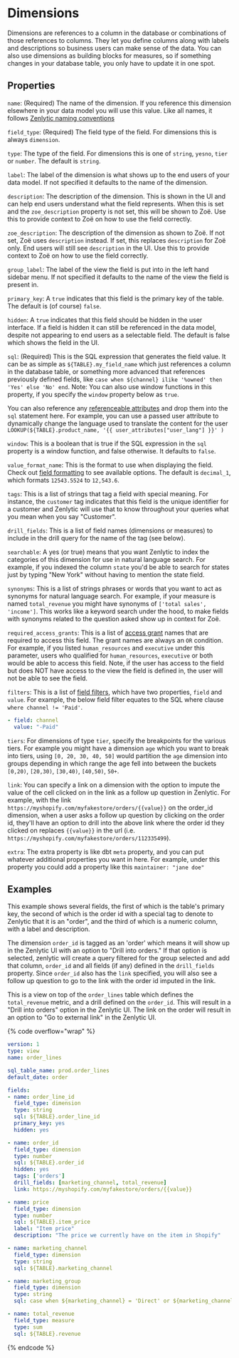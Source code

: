 # Dimensions

Dimensions are references to a column in the database or combinations of those references to columns. They let you define columns along with labels and descriptions so business users can make sense of the data. You can also use dimensions as building blocks for measures, so if something changes in your database table, you only have to update it in one spot.

## Properties

`name`: (Required) The name of the dimension. If you reference this dimension elsewhere in your data model you will use this value. Like all names, it follows [Zenlytic naming conventions](data_modeling.md#naming-conventions)

`field_type`: (Required) The field type of the field. For dimensions this is always `dimension`.

`type`: The type of the field. For dimensions this is one of `string`, `yesno`, `tier` or `number`. The default is `string`.

`label`: The label of the dimension is what shows up to the end users of your data model. If not specified it defaults to the name of the dimension.

`description`: The description of the dimension. This is shown in the UI and can help end users understand what the field represents. When this is set and the `zoe_description` property is not set, this will be shown to Zoë. Use this to provide context to Zoë on how to use the field correctly.

`zoe_description`: The description of the dimension as shown to Zoë. If not set, Zoë uses `description` instead. If set, this replaces `description` for Zoë only. End users will still see `description` in the UI. Use this to provide context to Zoë on how to use the field correctly.

`group_label`: The label of the view the field is put into in the left hand sidebar menu. If not specified it defaults to the name of the view the field is present in.

`primary_key`: A `true` indicates that this field is the primary key of the table. The default is (of course) `false`.

`hidden`: A `true` indicates that this field should be hidden in the user interface. If a field is hidden it can still be referenced in the data model, despite not appearing to end users as a selectable field. The default is false which shows the field in the UI.

`sql`: (Required) This is the SQL expression that generates the field value. It can be as simple as `${TABLE}.my_field_name` which just references a column in the database table, or something more advanced that references previously defined fields, like `case when ${channel} ilike '%owned' then 'Yes' else 'No' end`. Note: You can also use window functions in this property, if you specify the `window` property below as `true`.

You can also reference any [referenceable attributes](referenceable_attributes.md) and drop them into the `sql` statement here. For example, you can use a passed user attribute to dynamically change the language used to translate the content for the user `LOOKUP(${TABLE}.product_name, '{{ user_attributes["user_lang"] }}' )`

`window`: This is a boolean that is true if the SQL expression in the `sql` property is a window function, and false otherwise. It defaults to `false`.

`value_format_name`: This is the format to use when displaying the field. Check out [field formatting](formatting.md) to see available options. The default is `decimal_1`, which formats `12543.5524` to `12,543.6`.

`tags`: This is a list of strings that tag a field with special meaning. For instance, the `customer` tag indicates that this field is the unique identifier for a customer and Zenlytic will use that to know throughout your queries what you mean when you say "Customer".

`drill_fields`: This is a list of field names (dimensions or measures) to include in the drill query for the name of the tag (see below).

`searchable`: A yes (or true) means that you want Zenlytic to index the categories of this dimension for use in natural language search. For example, if you indexed the column `state` you'd be able to search for states just by typing "New York" without having to mention the state field.

`synonyms`: This is a list of strings phrases or words that you want to act as synonyms for natural language search. For example, if your measure is named `total_revenue` you might have synonyms of `['total sales', 'income']`. This works like a keyword search under the hood, to make fields with synonyms related to the question asked show up in context for Zoë.

`required_access_grants`: This is a list of [access grant](access_grants.md) names that are required to access this field. The grant names are always an `OR` condition. For example, if you listed `human_resources` and `executive` under this parameter, users who qualified for `human_resources`, `executive` or both would be able to access this field. Note, if the user has access to the field but does NOT have access to the view the field is defined in, the user will not be able to see the field.

`filters`: This is a list of [field filters](field_filter.md), which have two properties, `field` and `value`. For example, the below field filter equates to the SQL where clause `where channel != 'Paid'`.

```yaml
- field: channel
  value: "-Paid"
```

`tiers`: For dimensions of type `tier`, specify the breakpoints for the various tiers. For example you might have a dimension `age` which you want to break into tiers, using `[0, 20, 30, 40, 50]` would partition the `age` dimension into groups depending in which range the age fell into between the buckets `[0,20)`, `[20,30)`, `[30,40)`, `[40,50)`, `50+`.

`link`: You can specify a link on a dimension with the option to impute the value of the cell clicked on in the link as a follow up question in Zenlytic. For example, with the link `https://myshopify.com/myfakestore/orders/{{value}}` on the order\_id dimension, when a user asks a follow up question by clicking on the order id, they'll have an option to drill into the above link where the order id they clicked on replaces `{{value}}` in the url (i.e. `https://myshopify.com/myfakestore/orders/112335499`).

`extra`: The extra property is like dbt `meta` property, and you can put whatever additional properties you want in here. For example, under this property you could add a property like this `maintainer: "jane doe"`

## Examples

This example shows several fields, the first of which is the table's primary key, the second of which is the order id with a special tag to denote to Zenlytic that it is an "order", and the third of which is a numeric column, with a label and description.

The dimension `order_id` is tagged as an 'order' which means it will show up in the Zenlytic UI with an option to "Drill into orders." If that option is selected, zenlytic will create a query filtered for the group selected and add that column, `order_id` and all fields (if any) defined in the `drill_fields` property. Since `order_id` also has the `link` specified, you will also see a follow up question to go to the link with the order id imputed in the link.

This is a view on top of the `order_lines` table which defines the `total_revenue` metric, and a drill defined on the `order_id`. This will result in a "Drill into orders" option in the Zenlytic UI. The link on the order will result in an option to "Go to external link" in the Zenlytic UI.

{% code overflow="wrap" %}
```yaml
version: 1
type: view
name: order_lines

sql_table_name: prod.order_lines
default_date: order

fields:
- name: order_line_id
  field_type: dimension
  type: string
  sql: ${TABLE}.order_line_id
  primary_key: yes
  hidden: yes

- name: order_id
  field_type: dimension
  type: number
  sql: ${TABLE}.order_id
  hidden: yes
  tags: ['orders']
  drill_fields: [marketing_channel, total_revenue]
  link: https://myshopify.com/myfakestore/orders/{{value}}

- name: price
  field_type: dimension
  type: number
  sql: ${TABLE}.item_price
  label: "Item price"
  description: "The price we currently have on the item in Shopify"

- name: marketing_channel
  field_type: dimension
  type: string
  sql: ${TABLE}.marketing_channel

- name: marketing_group
  field_type: dimension
  type: string
  sql: case when ${marketing_channel} = 'Direct' or ${marketing_channel} ilike '%email%' then 'Organic' else 'Paid' end

- name: total_revenue
  field_type: measure
  type: sum
  sql: ${TABLE}.revenue
```
{% endcode %}
